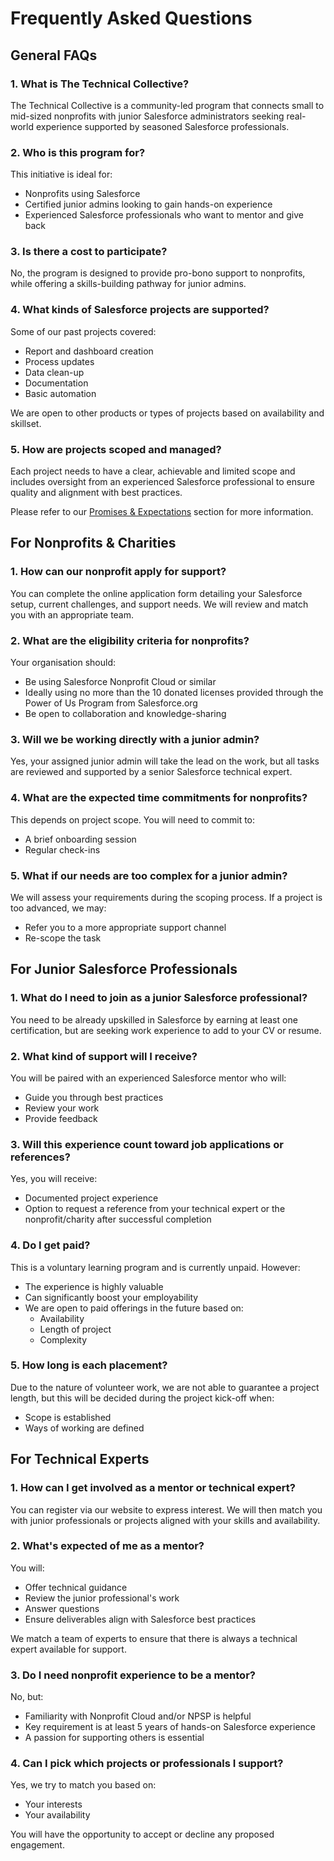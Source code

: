 # Frequently Asked Questions

## General FAQs

### 1. What is The Technical Collective?
The Technical Collective is a community-led program that connects small to mid-sized nonprofits with junior Salesforce administrators seeking real-world experience supported by seasoned Salesforce professionals.

### 2. Who is this program for?
This initiative is ideal for:
- Nonprofits using Salesforce
- Certified junior admins looking to gain hands-on experience
- Experienced Salesforce professionals who want to mentor and give back

### 3. Is there a cost to participate?
No, the program is designed to provide pro-bono support to nonprofits, while offering a skills-building pathway for junior admins.

### 4. What kinds of Salesforce projects are supported?
Some of our past projects covered:
- Report and dashboard creation
- Process updates
- Data clean-up
- Documentation
- Basic automation

We are open to other products or types of projects based on availability and skillset.

### 5. How are projects scoped and managed?
Each project needs to have a clear, achievable and limited scope and includes oversight from an experienced Salesforce professional to ensure quality and alignment with best practices.

Please refer to our [Promises & Expectations](promises-expectations.md) section for more information.

## For Nonprofits & Charities

### 1. How can our nonprofit apply for support?
You can complete the online application form detailing your Salesforce setup, current challenges, and support needs. We will review and match you with an appropriate team.

### 2. What are the eligibility criteria for nonprofits?
Your organisation should:
- Be using Salesforce Nonprofit Cloud or similar
- Ideally using no more than the 10 donated licenses provided through the Power of Us Program from Salesforce.org
- Be open to collaboration and knowledge-sharing

### 3. Will we be working directly with a junior admin?
Yes, your assigned junior admin will take the lead on the work, but all tasks are reviewed and supported by a senior Salesforce technical expert.

### 4. What are the expected time commitments for nonprofits?
This depends on project scope. You will need to commit to:
- A brief onboarding session
- Regular check-ins

### 5. What if our needs are too complex for a junior admin?
We will assess your requirements during the scoping process. If a project is too advanced, we may:
- Refer you to a more appropriate support channel
- Re-scope the task

## For Junior Salesforce Professionals

### 1. What do I need to join as a junior Salesforce professional?
You need to be already upskilled in Salesforce by earning at least one certification, but are seeking work experience to add to your CV or resume.

### 2. What kind of support will I receive?
You will be paired with an experienced Salesforce mentor who will:
- Guide you through best practices
- Review your work
- Provide feedback

### 3. Will this experience count toward job applications or references?
Yes, you will receive:
- Documented project experience
- Option to request a reference from your technical expert or the nonprofit/charity after successful completion

### 4. Do I get paid?
This is a voluntary learning program and is currently unpaid. However:
- The experience is highly valuable
- Can significantly boost your employability
- We are open to paid offerings in the future based on:
  - Availability
  - Length of project
  - Complexity

### 5. How long is each placement?
Due to the nature of volunteer work, we are not able to guarantee a project length, but this will be decided during the project kick-off when:
- Scope is established
- Ways of working are defined

## For Technical Experts

### 1. How can I get involved as a mentor or technical expert?
You can register via our website to express interest. We will then match you with junior professionals or projects aligned with your skills and availability.

### 2. What's expected of me as a mentor?
You will:
- Offer technical guidance
- Review the junior professional's work
- Answer questions
- Ensure deliverables align with Salesforce best practices

We match a team of experts to ensure that there is always a technical expert available for support.

### 3. Do I need nonprofit experience to be a mentor?
No, but:
- Familiarity with Nonprofit Cloud and/or NPSP is helpful
- Key requirement is at least 5 years of hands-on Salesforce experience
- A passion for supporting others is essential

### 4. Can I pick which projects or professionals I support?
Yes, we try to match you based on:
- Your interests
- Your availability

You will have the opportunity to accept or decline any proposed engagement.
